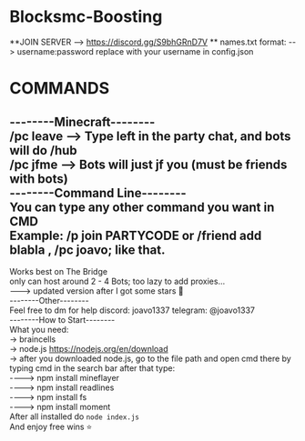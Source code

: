# Blocksmc-Boosting
**JOIN SERVER --> https://discord.gg/S9bhGRnD7V  **
names.txt format:
--> username:password
replace with your username in config.json

# COMMANDS
--------Minecraft--------  
/pc leave --> Type left in the party chat, and bots will do /hub  
/pc jfme --> Bots will just jf you (must be friends with bots)  
--------Command Line--------  
You can type any other command you want in CMD  
Example: /p join PARTYCODE or /friend add blabla , /pc joavo; like that.  
----------------
Works best on The Bridge  
only can host around 2 - 4 Bots; too lazy to add proxies...  
---> updated version after I got some stars 🤩  
--------Other--------  
Feel free to dm for help discord: joavo1337 telegram: @joavo1337  
--------How to Start--------  
What you need:  
-> braincells  
-> node.js https://nodejs.org/en/download  
-> after you downloaded node.js, go to the file path and open cmd there by typing cmd in the search bar after that type:  
----> npm install mineflayer  
----> npm install readlines  
----> npm install fs  
----> npm install moment  
After all installed do `node index.js`  
And enjoy free wins ⭐  

